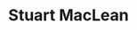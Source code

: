 ---
title: Stuart MacLean
name: Stuart MacLean
name-sort: MacLean, Stuart
totals:
- event: Brier
  games: 36
  wins: 16
  losses: 20
  inturn-total: 359
  inturn-percent: 79
  outturn-total: 323
  outturn-percent: 76
  draw-total: 358
  draw-percent: 78
  takeout-total: 324
  takeout-percent: 77
  shots-total: 682
  shots-percent: 78
- event: Trials (Men)
  games: 0
  wins: 0
  losses: 0
years:
- year: 1985
  event: Brier
  team: NS
  position: Second
  games: 11
  wins: 5
  losses: 6
  inturn-total: 127
  inturn-percent: 79
  outturn-total: 89
  outturn-percent: 72
  draw-total: 110
  draw-percent: 76
  takeout-total: 106
  takeout-percent: 76
  shots-total: 216
  shots-percent: 76
- year: 1988
  event: Brier
  team: NS
  position: Third
  games: 11
  wins: 7
  losses: 4
  inturn-total: 119
  inturn-percent: 77
  outturn-total: 94
  outturn-percent: 82
  draw-total: 91
  draw-percent: 76
  takeout-total: 122
  takeout-percent: 81
  shots-total: 213
  shots-percent: 79
- year: 1993
  event: Brier
  team: NS
  position: Alternate
- year: 1994
  event: Brier
  team: NS
  position: Alternate
- year: 2005
  event: Brier
  team: NS
  position: Lead
  games: 3
  wins: 1
  losses: 2
  inturn-total: 12
  inturn-percent: 71
  outturn-total: 49
  outturn-percent: 83
  draw-total: 55
  draw-percent: 81
  takeout-total: 6
  takeout-percent: 75
  shots-total: 61
  shots-percent: 80
- year: 2010
  event: Brier
  team: NS
  position: Third
  games: 11
  wins: 3
  losses: 8
  inturn-total: 101
  inturn-percent: 82
  outturn-total: 91
  outturn-percent: 71
  draw-total: 102
  draw-percent: 80
  takeout-total: 90
  takeout-percent: 74
  shots-total: 192
  shots-percent: 77
- year: 2005
  event: Trials (Men)
  team: ADA
  position: Alternate
vs:
- Adams, Jim
- Adams, Steve
- Aitken, Don
- Alexander, Trevor
- Allan, John
- Anderson, Chris
- Austman, Stan
- Bailey, Scott
- Belliveau, Dan
- Bice, Steve
- Brophy, Marc
- Bubbs, John
- Burtnyk, Kerry
- Carruthers, Bob
- Carter, Andrew
- Case, Peter
- Champion, Kevin
- Chorostkowski, Brad
- Collin, Simon
- Collins, Gerry
- Cunningham, Geoff
- Dabrowski, Don
- Delmage, Al
- Denis, Serge
- Devlin, Paul
- Dickison, Dodie
- Dillon, Billy
- Elmaleh, Maxime
- Ferbey, Randy
- Ferraro, Marco
- Flaxey, Caleb
- Fletcher, Bill
- Fowler, Rob
- Franklin, Graeme
- Frans, Joe
- Fry, Ryan
- Gallivan, Greg
- Gavin, Martin
- Gawel, Pete
- Gemmell, Dean
- Giles, Roy
- Gionest, Francois
- Gould, Steve
- Grattan, James
- Gushue, Brad
- Hackner, Al
- Haichert, Chris
- Harnden, E.J.
- Harnden, Ryan
- Harrison, Neil
- Hart, Richard
- Harvey, Don
- Hebert, Ben
- Hildebrand, Dan
- Hillson, Glen
- Howard, Glenn
- Howard, Steven
- Hritzuk, Eugene
- Iverson, Dave
- Jacobs, Brad
- Kammerlock, Ron
- Kapicki, Ron
- Koe, Kevin
- Korab, Jamie
- Korte, Bruce
- Korte, Roger
- Laing, Brent
- Lang, Rick
- Lenz, Cliff
- Likely, John
- Lord, Lovel
- MacDonald, Blake
- MacDonald, Frank
- MacDonald, Rod
- MacFadyen, Dave
- MacFadyen, Neil
- MacLean, Rob
- Markowsky, Rob
- Matheson, Wayne
- McCarrel, Graeme
- McDonald, Ward
- McKee, Darrell
- McKenzie, Donald
- Meger, Doug
- Menard, Jean-Michel
- Merklinger, Dave
- Middaugh, Wayne
- Miller, Bob
- Morris, Earle
- Nichols, Mark
- Oke, Gary
- Orme, Tyler
- O'Rourke, Mark
- Park, Kevin
- Paulsen, Art
- Paulsen, Nick
- Perroud, Pat
- Ravndal, Clayton
- Reibin, Dale
- Reid, Serge
- Richard, Jeff
- Roberge, Francois
- Robertson, Brad
- Robertson, Richard
- Robinson, Andrew
- Robinson, Rob
- Ryan, Pat
- Rycroft, Carter
- Savage, Paul
- Savill, Craig
- Sharp, Jeff
- Shaughnessy, Del
- Sheridan, Aidan
- Shypitka, Tom
- Simmons, Pat
- Smith, Doug-1
- Solberg, Jonathon
- Soparlo, Murray
- Spencer, Jim
- Steventon, Lawren
- Stoughton, Jeff
- Strain, Bill
- Sutherland, Cy
- Sylvain, Eric
- Tetley, Ian
- Thiessen, Nolan
- Thomas, Jeff
- Thomas, Ken
- Thomas, Rob
- Thompson, Ron
- Trenchie, Gord
- Vaughan, Jason
- Villeneuve, Steeve
- Walchuk, Don
- Watson, Ken
- Weeks, Doug
- Werenich, Ed
- Whitehead, Kevin
- Wight, Bryan
- Young, Neil
---